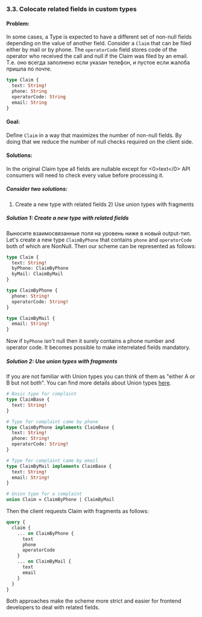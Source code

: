 ### <a name="rule-3.3"></a> 3.3. Colocate related fields in custom types

#### Problem:

In some cases, a Type is expected to have a different set of non-null fields depending on the value of another field. Consider a `Claim` that can be filed either by mail or by phone. The `operatorCode` field stores code of the operator who received the call and null if the Claim was filed by an email. Т.е. оно всегда заполнено если указан телефон, и пустое если жалоба пришла по почте.

```graphql
type Claim {
  text: String!
  phone: String
  operatorCode: String
  email: String
}
```

#### Goal:

Define `Claim` in a way that maximizes the number of non-null fields. By doing that we reduce the number of null checks required on the client side.

#### Solutions:

In the original Claim type all fields are nullable except for <0>text</0> API consumers will need to check every value before processing it.

##### Consider two solutions:

1) Create a new type with related fields 2) Use union types with fragments

##### Solution 1: Create a new type with related fields

Выносите взаимосвязанные поля на уровень ниже в новый output-тип. Let's create a new type `ClaimByPhone` that contains `phone` and `operatorCode` both of which are NonNull. Then our scheme can be represented as follows:

```graphql
type Claim {
  text: String!
  byPhone: ClaimByPhone
  byMail: ClaimByMail
}

type ClaimByPhone {
  phone: String!
  operatorCode: String!
}

type ClaimByMail {
  email: String!
}
```

Now if `byPhone` isn't null then it surely contains a phone number and operator code. It becomes possible to make interrelated fields mandatory.

##### Solution 2: Use union types with fragments

If you are not familiar with Union types you can think of them as "either A or B but not both". You can find more details about Union types [here](https://github.com/nodkz/conf-talks/tree/master/articles/graphql/types#union-types).

```graphql
# Basic type for complaint
type ClaimBase {
  text: String!
}

# Type for complaint came by phone
type ClaimByPhone implements ClaimBase {
  text: String!
  phone: String!
  operatorCode: String!
}

# Type for complaint came by email
type ClaimByMail implements ClaimBase {
  text: String!
  email: String!
}

# Union type for a complaint
union Claim = ClaimByPhone | ClaimByMail

```

Then the client requests Сlaim with fragments as follows:

```graphql
query {
  claim {
    ... on ClaimByPhone {
      text
      phone
      operatorCode
    }
    ... on ClaimByMail {
      text
      email
    }
  }
}
```

Both approaches make the scheme more strict and easier for frontend developers to deal with related fields.
